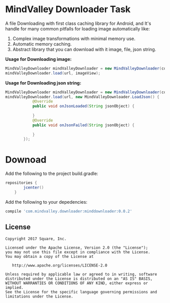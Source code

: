 # MindValley Downloader Task

A file Downloading with first class caching library for Android, and It's handle for many common pitfalls for loading image automatically like:
1. Complex image transformations with minimal memory use.
1. Automatic memory caching.
1. Abstract library that you can download with it image, file, json string.

**Usage for Downloading image:**

```java
MindValleyDownloader mindValleyDownloader = new MindValleyDownloader(context);
mindValleyDownloader.load(url, imageView);
```

**Usage for Downloading json string:**

```java
MindValleyDownloader mindValleyDownloader = new MindValleyDownloader(context);
mindValleyDownloader.load(url, new MindValleyDownloader.LoadJson() {
            @Override
            public void onJsonLoaded(String jsonObject) {
               
            }
            @Override
            public void onJsonFailed(String jsonObject) {
               
            }
        });
```

# Downoad

Add the following to the project build.gradle:

```groovy
repositories {
        jcenter()
    }
```
Add the following to your depedencies:

```groovy
compile 'com.mindvalley.downloader:minddownloader:0.0.2'
```

License
--------

    Copyright 2017 Square, Inc.

    Licensed under the Apache License, Version 2.0 (the "License");
    you may not use this file except in compliance with the License.
    You may obtain a copy of the License at

       http://www.apache.org/licenses/LICENSE-2.0

    Unless required by applicable law or agreed to in writing, software
    distributed under the License is distributed on an "AS IS" BASIS,
    WITHOUT WARRANTIES OR CONDITIONS OF ANY KIND, either express or implied.
    See the License for the specific language governing permissions and
    limitations under the License.
